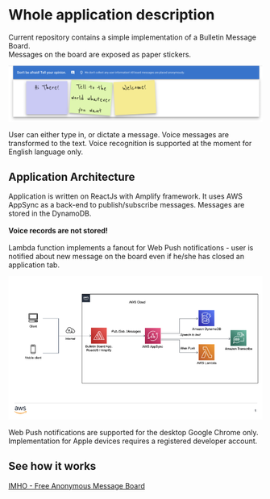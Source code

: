 # Whole application description

Current repository contains a simple implementation of a Bulletin Message Board.<br/>
Messages on the board are exposed as paper stickers.<br/>

![Message Board UI](https://github.com/cobalt12345/bulletin-board/blob/ca4fa8dd75bbf6089883d9e6957732eb58550445/ui.png)

User can either type in, or dictate a message. Voice messages are transformed to the text. Voice recognition is
supported at the moment for English language only.


## Application Architecture

Application is written on ReactJs with Amplify framework.
It uses AWS AppSync as a back-end to publish/subscribe messages. Messages are stored in the DynamoDB.<br/><br/>
<strong>Voice records are not stored!</strong><br/><br/>
Lambda function implements a fanout for Web Push notifications - user is notified about new message on the
board even if he/she has closed an application tab.<br/>

![Message Board UI](https://github.com/cobalt12345/bulletin-board/blob/ca4fa8dd75bbf6089883d9e6957732eb58550445/bulletin-board-design.png)

Web Push notifications are supported for the desktop Google Chrome only. Implementation for Apple devices requires
a registered developer account.


## See how it works
<a href="https://www.imho.talochk.in/">IMHO - Free Anonymous Message Board</a>

